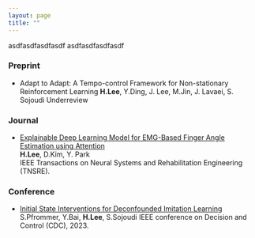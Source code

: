 ```yaml
---
layout: page
title: ""
---
```

asdfasdfasdfasdf
asdfasdfasdfasdf
### Preprint 
* Adapt to Adapt: A Tempo-control Framework for Non-stationary Reinforcement Learning
__H.Lee__, Y.Ding, J. Lee, M.Jin, J. Lavaei, S. Sojoudi
Underreview

### Journal 
* [Explainable Deep Learning Model for EMG-Based Finger Angle Estimation using Attention](https://ieeexplore.ieee.org/stamp/stamp.jsp?tp=&arnumber=9829861)  
__H.Lee__, D.Kim, Y. Park  
IEEE Transactions on Neural Systems and Rehabilitation Engineering (TNSRE).


### Conference
* [Initial State Interventions for Deconfounded Imitation Learning](https://sam.pfrommer.us/wp-content/uploads/2023/03/main.pdf)  
S.Pfrommer, Y.Bai, __H.Lee__, S.Sojoudi
IEEE conference on Decision and Control (CDC), 2023.


